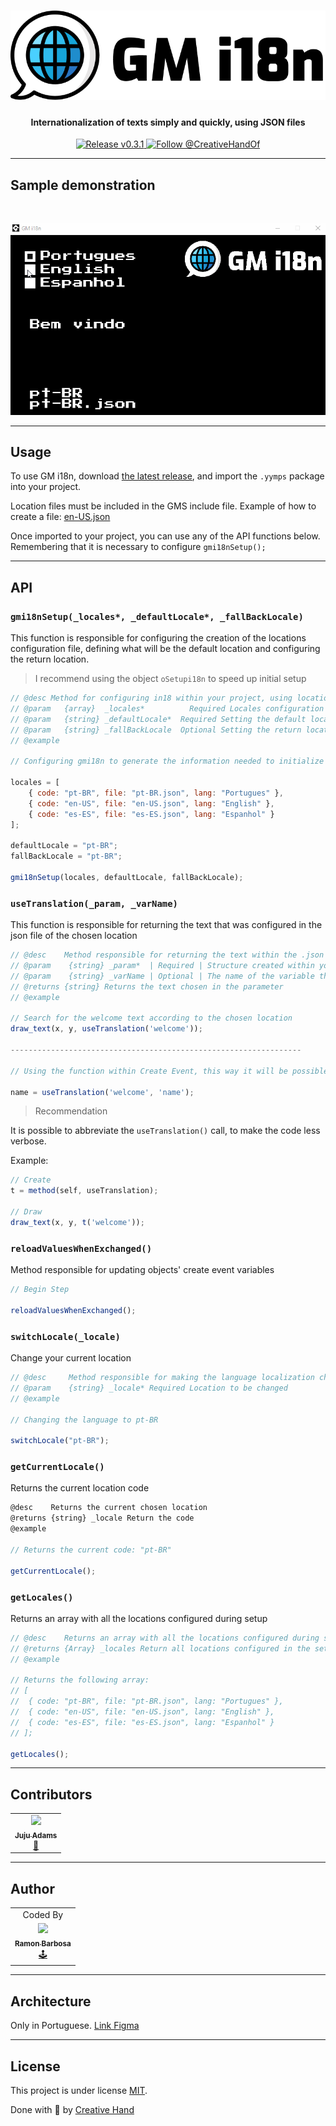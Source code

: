 
<h1 align="center">
    <img alt="GMi18n" title="#GMi18n" src="./brand.png" />
</h1>

<h4 align="center">Internationalization of texts simply and quickly, using JSON files</h4>

<p align="center">
  <a href="https://github.com/CreativeHandOficial/gm-i18n/releases/tag/v0.3.1">
    <img src="https://img.shields.io/badge/release-v0.3.1-%2348af8f" alt="Release v0.3.1">
  </a>
  <a href="https://twitter.com/intent/follow?screen_name=CreativeHandOf">
    <img src="https://img.shields.io/twitter/follow/CreativeHandOf.svg?label=Follow%20@CreativeHandOf" alt="Follow @CreativeHandOf" />
  </a>
</p>

---

## Sample demonstration

<br />

<p align="center">
    <img alt="GMi18n" title="#GMi18n" src="./gm-i18n.gif" />
</p>

---

## Usage

To use GM i18n, download [the latest release](https://github.com/CreativeHandOficial/gm-i18n/releases), and import the `.yymps` package into your project.

Location files must be included in the GMS include file. Example of how to create a file: [en-US.json](https://github.com/CreativeHandOficial/gm-i18n/blob/master/datafiles/en-US.json)

Once imported to your project, you can use any of the API functions below. Remembering that it is necessary to configure `gmi18nSetup();`

---

## API

### `gmi18nSetup(_locales*, _defaultLocale*, _fallBackLocale)`

This function is responsible for configuring the creation of the locations configuration file, defining what will be the default location and configuring the return location.

> I recommend using the object `oSetupi18n` to speed up initial setup

```js
// @desc Method for configuring in18 within your project, using locations as parameters. The default location. And a return location if there is no requested structure.
// @param	{array}  _locales*		    Required Locales configuration array, must contain code, file and lang
// @param	{string} _defaultLocale*  Required Setting the default location
// @param	{string} _fallBackLocale  Optional Setting the return location, if it does not exist at the current location
// @example

// Configuring gmi18n to generate the information needed to initialize it.

locales = [
	{ code: "pt-BR", file: "pt-BR.json", lang: "Portugues" },
	{ code: "en-US", file: "en-US.json", lang: "English" },
	{ code: "es-ES", file: "es-ES.json", lang: "Espanhol" }
];

defaultLocale = "pt-BR";
fallBackLocale = "pt-BR";

gmi18nSetup(locales, defaultLocale, fallBackLocale);
```


### `useTranslation(_param, _varName)`

This function is responsible for returning the text that was configured in the json file of the chosen location

```js
// @desc    Method responsible for returning the text within the .json file of the previously chosen location
// @param	 {string} _param*  | Required | Structure created within your .json localization file
// @param	 {string} _varName | Optional | The name of the variable that must remain static
// @returns {string} Returns the text chosen in the parameter
// @example

// Search for the welcome text according to the chosen location
draw_text(x, y, useTranslation('welcome'));

-----------------------------------------------------------------

// Using the function within Create Event, this way it will be possible to update the variable value whenever there is a language change

name = useTranslation('welcome', 'name');
```

> Recommendation

It is possible to abbreviate the `useTranslation()` call, to make the code less verbose.

Example:

```js
// Create
t = method(self, useTranslation);

// Draw
draw_text(x, y, t('welcome'));
```


### `reloadValuesWhenExchanged()`

Method responsible for updating objects' create event variables

```js
// Begin Step

reloadValuesWhenExchanged();
```


### `switchLocale(_locale)`

Change your current location

```js
// @desc     Method responsible for making the language localization change
// @param    {string} _locale* Required Location to be changed
// @example

// Changing the language to pt-BR

switchLocale("pt-BR");
```

### `getCurrentLocale()`

Returns the current location code

```js
@desc    Returns the current chosen location
@returns {string} _locale Return the code
@example

// Returns the current code: "pt-BR"

getCurrentLocale();
```

### `getLocales()`

Returns an array with all the locations configured during setup

```js
// @desc    Returns an array with all the locations configured during setup
// @returns {Array} _locales Return all locations configured in the setup
// @example

// Returns the following array:
// [
//  { code: "pt-BR", file: "pt-BR.json", lang: "Portugues" },
//  { code: "en-US", file: "en-US.json", lang: "English" },
//  { code: "es-ES", file: "es-ES.json", lang: "Espanhol" }
// ];

getLocales();
```

---
## Contributors


<div align="left">
  <table>
    <tr align="center">
      <td align="center">
        <a href="https://github.com/JujuAdams">
          <img src="https://avatars.githubusercontent.com/u/3970480?v=4" width="100" />
          <br />
          <sub>
            <b>Juju Adams</b>
          </sub>
        </a>
        <br />
        <a href="http://www.jujuadams.com/" title="Juju Adams">🌈</a></td>
      </td>
    </tr>
  </table>
</div>


---
## Author

<div align="left">
  <table>
    <tr align="center">
      <td>Coded By</td>
    </tr>
    <tr align="center">
        <td align="center">
        <a href="https://github.com/rbarbosa95">
          <img src="https://avatars0.githubusercontent.com/u/15218743?s=460&u=d76d008067b2ee2fe2f55db081ea78cdad461e57&v=4" width="100" />
          <br />
          <sub>
            <b>Ramon Barbosa</b>
          </sub>
        </a>
        <br />
        <a href="https://creativehand.com.br/" title="Creative Hand">🕹️</a></td>
      </td>
    </tr>
  </table>
</div>

---

## Architecture

Only in Portuguese. [Link Figma](https://www.figma.com/file/kDefQdVCSkPiTdrzNoxQDm/GM-i18n?node-id=0%3A1)

---

## License

This project is under license [MIT](./LICENSE).

Done with 💚 by [Creative Hand](https://creativehand.com.br/)
